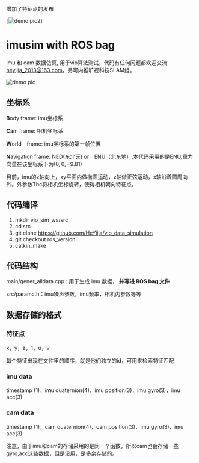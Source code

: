 增加了特征点的发布

[![demo pic2]([[https://github.com/lvj5077/vio_data_simulation/blob/390099c4f6f5845894f8da4042c39760e17904f0/sim.png?raw=true)]

# imusim with ROS bag
imu 和 cam 数据仿真, 用于vio算法测试，代码有任何问题都欢迎交流 heyijia_2013@163.com，另可内推旷视科技SLAM组。

![demo pic](https://github.com/HeYijia/vio_data_simulation/blob/master/bin/demo.png?raw=true)

## 坐标系
**B**ody frame: imu坐标系

**C**am frame: 相机坐标系

**W**orld　frame: imu坐标系的第一帧位置

**N**avigation frame: NED(东北天) or　ENU（北东地）,本代码采用的是ENU,重力向量在该坐标系下为$(0,0,-9.81)$

目前，imu的z轴向上，xy平面内做椭圆运动，z轴做正弦运动，x轴沿着圆周向外。外参数Tbc将相机坐标旋转，使得相机朝向特征点。

## 代码编译

1. mkdir vio_sim_ws/src
2. cd src
3. git clone https://github.com/HeYijia/vio_data_simulation
4. git checkout ros_version
5. catkin_make

## 代码结构

main/gener_alldata.cpp : 用于生成 imu 数据， **并写进 ROS bag 文件**

src/paramc.h：imu噪声参数，imu频率，相机内参数等等

## 数据存储的格式
### 特征点
x，y，z，1，u，v

每个特征出现在文件里的顺序，就是他们独立的id，可用来检索特征匹配

### imu data
timestamp (1)，imu quaternion(4)，imu position(3)，imu gyro(3)，imu acc(3)

### cam data
timestamp (1)，cam quaternion(4)，cam position(3)，imu gyro(3)，imu acc(3)

注意，由于imu和cam的存储采用的是同一个函数，所以cam也会存储一些gyro,acc这些数据，但是没用，是多余存储的。
